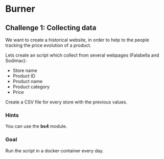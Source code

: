 # Burner

## Challenge 1: Collecting data

We want to create a historical website, in order to help
to the people tracking the price evolution of a product.

Lets create an script which collect from several webpages
(Falabella and Sodimac):

- Store name
- Product ID
- Product name
- Product category
- Price

Create a CSV file for every store with the previous values.

### Hints

You can use the **bs4** module.

### Goal

Run the script in a docker container every day.

